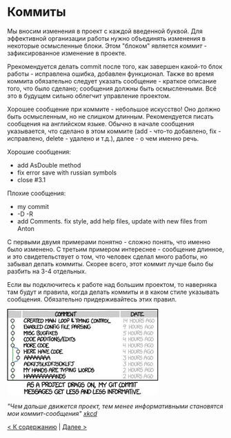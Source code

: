 # Коммиты

Мы вносим изменения в проект с каждой введенной буквой. Для эффективной организации работы нужно объединять изменения в некоторые осмысленные блоки. Этом "блоком" является *коммит* - зафиксированное изменение в проекте.

Ррекомендуется делать commit после того, как завершен какой-то блок работы - исправлена ошибка, добавлен функционал. Также во время коммита обязательно следует указать сообщение - краткое описание того, что было сделано; сообщения должны быть осмысленными. Всё это в будущем сильно облегчит управление проектом.

Хорошее сообщение при коммите - небольшое искусство! Оно должно быть осмысленным, но не слишком длинным. Рекомендуется писать сообщения на английском языке. Обычно в начале сообщения указывается, что сделано в этом коммите (add - что-то добавлено, fix - исправлено, delete - удалено и т.д.), далее - о чем именно речь.

Хорошие сообщения:

* add AsDouble method
* fix error save with russian symbols
* close #3.1

Плохие сообщения:

* my commit
* -D -R
* add Comments. fix style, add help files, update with new files from Anton

С первыми двумя примерами понятно - сложно понять, что именно было изменено. С третьим примером интереснее - сообщение длинное, и это свидетельствует о том, что человек сделал много работы, но забывал делать коммиты. Скорее всего, этот коммит лучше было бы разбить на 3-4 отдельных.

Если вы подключитесь к работе над большим проектом, то наверняка там будут и правила, когда делать коммиты и в каком стиле указывать сообщения. Обязательно придерживайтесь этих правил.

<img src="./git_commit_2x.png" alt="xkcd git commit" width="350"/>

*"Чем дальше движется проект, тем менее информативными становятся мои коммит-сообщения" [xkcd](https://xkcd.com/1296/)*

[< К содержанию](./readme.md) | [Далее >](./05_merge.md) 

